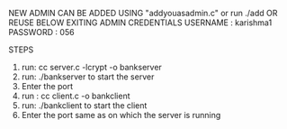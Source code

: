 NEW ADMIN CAN BE ADDED USING "addyouasadmin.c" or run ./add
OR REUSE BELOW EXITING ADMIN CREDENTIALS
USERNAME : karishma1
PASSWORD : 056

STEPS
1. run:  cc server.c -lcrypt -o bankserver  
2. run: ./bankserver to start the server
3. Enter the port 
4. run : cc client.c -o bankclient
5. run: ./bankclient to start the client
4. Enter the port same as on which the server is running

